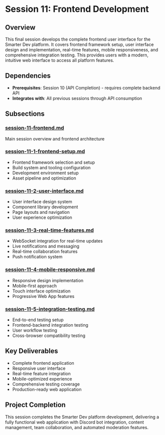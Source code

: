 # Session 11: Frontend Development

## Overview
This final session develops the complete frontend user interface for the Smarter Dev platform. It covers frontend framework setup, user interface design and implementation, real-time features, mobile responsiveness, and comprehensive integration testing. This provides users with a modern, intuitive web interface to access all platform features.

## Dependencies
- **Prerequisites**: Session 10 (API Completion) - requires complete backend API
- **Integrates with**: All previous sessions through API consumption

## Subsections

### [session-11-frontend.md](./session-11-frontend.md)
Main session overview and frontend architecture

### [session-11-1-frontend-setup.md](./session-11-1-frontend-setup.md)
- Frontend framework selection and setup
- Build system and tooling configuration
- Development environment setup
- Asset pipeline and optimization

### [session-11-2-user-interface.md](./session-11-2-user-interface.md)
- User interface design system
- Component library development
- Page layouts and navigation
- User experience optimization

### [session-11-3-real-time-features.md](./session-11-3-real-time-features.md)
- WebSocket integration for real-time updates
- Live notifications and messaging
- Real-time collaboration features
- Push notification system

### [session-11-4-mobile-responsive.md](./session-11-4-mobile-responsive.md)
- Responsive design implementation
- Mobile-first approach
- Touch interface optimization
- Progressive Web App features

### [session-11-5-integration-testing.md](./session-11-5-integration-testing.md)
- End-to-end testing setup
- Frontend-backend integration testing
- User workflow testing
- Cross-browser compatibility testing

## Key Deliverables
- Complete frontend application
- Responsive user interface
- Real-time feature integration
- Mobile-optimized experience
- Comprehensive testing coverage
- Production-ready web application

## Project Completion
This session completes the Smarter Dev platform development, delivering a fully functional web application with Discord bot integration, content management, team collaboration, and automated moderation features.